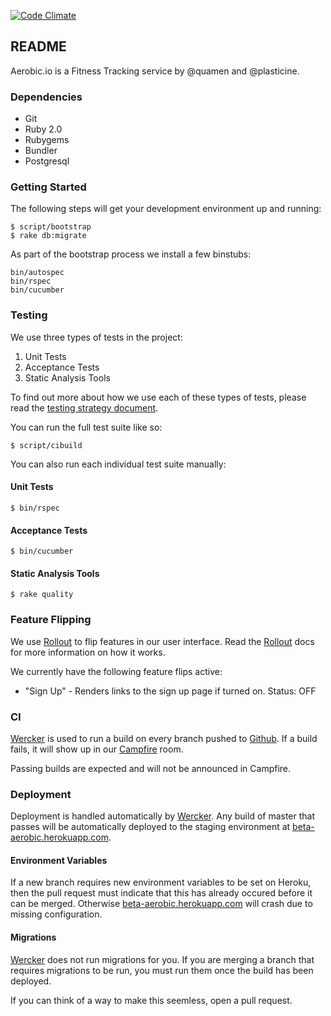 [![Code Climate](https://codeclimate.com/repos/51ca61cc56b1023b06009574/badges/664073e19f2501b1fb61/gpa.png)](https://codeclimate.com/repos/51ca61cc56b1023b06009574/feed)

## README

Aerobic.io is a Fitness Tracking service by @quamen and @plasticine.

### Dependencies

* Git
* Ruby 2.0
* Rubygems
* Bundler
* Postgresql

### Getting Started

The following steps will get your development environment up and running:

    $ script/bootstrap
    $ rake db:migrate

As part of the bootstrap process we install a few binstubs:

    bin/autospec
    bin/rspec
    bin/cucumber

### Testing

We use three types of tests in the project:

1. Unit Tests
2. Acceptance Tests
3. Static Analysis Tools

To find out more about how we use each of these types of tests, please read
the [testing strategy document](https://github.com/quamen/aerobic.io/blob/master/doc/testing_strategy.markdown).

You can run the full test suite like so:

    $ script/cibuild

You can also run each individual test suite manually:

#### Unit Tests

    $ bin/rspec

#### Acceptance Tests

    $ bin/cucumber

#### Static Analysis Tools

    $ rake quality

### Feature Flipping

We use [Rollout](https://github.com/bitlove/rollout) to flip features in our
user interface. Read the [Rollout](https://github.com/bitlove/rollout) docs
for more information on how it works.

We currently have the following feature flips active:
  * "Sign Up" - Renders links to the sign up page if turned on. Status: OFF

### CI

[Wercker](http://wercker.com) is used to run a build on every branch pushed
to [Github](http://github.com). If a build fails, it will show up in our
[Campfire](https://aerobicio.campfirenow.com/room/541059/) room.

Passing builds are expected and will not be announced in Campfire.

### Deployment

Deployment is handled automatically by [Wercker](http://wercker.com). Any build
of master that passes will be automatically deployed to the staging environment
at [beta-aerobic.herokuapp.com](http://beta-aerobic.herokuapp.com).

#### Environment Variables

If a new branch requires new environment variables to be set on Heroku, then
the pull request must indicate that this has already occured before it can be
merged. Otherwise [beta-aerobic.herokuapp.com](http://beta-aerobic.herokuapp.com)
will crash due to missing configuration.

#### Migrations

[Wercker](http://wercker.com) does not run migrations for you. If you are merging
a branch that requires migrations to be run, you must run them once the build
has been deployed.

If you can think of a way to make this seemless, open a pull request.

